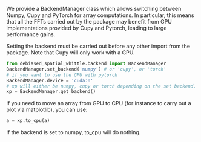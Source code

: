 We provide a BackendManager class which allows switching between
Numpy, Cupy and PyTorch for array computations.
In particular, this means that all the FFTs carried out by the package
may benefit from GPU implementations provided by Cupy and Pytorch, 
leading to large performance gains.

Setting the backend must be carried out
before any other import from the package. Note that Cupy will only work
with a GPU.

```python
from debiased_spatial_whittle.backend import BackendManager
BackendManager.set_backend('numpy') # or 'cupy', or 'torch'
# if you want to use the GPU with pytorch
BackendManager.device = 'cuda:0'
# xp will either be numpy, cupy or torch depending on the set backend.
xp = BackendManager.get_backend()
```

If you need to move an array from GPU to CPU (for instance to carry
out a plot via matplotlib), you can use:

```python
a = xp.to_cpu(a)
```

If the backend is set to numpy, to_cpu will do nothing.